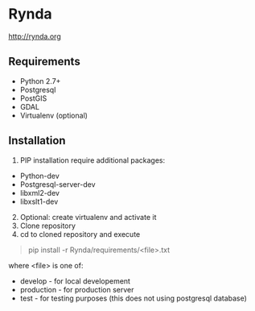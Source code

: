 Rynda
=====
http://rynda.org

Requirements
------------
- Python 2.7+
- Postgresql
- PostGIS
- GDAL
- Virtualenv (optional)

Installation
------------
1. PIP installation require additional packages:

- Python-dev
- Postgresql-server-dev
- libxml2-dev
- libxslt1-dev

2. Optional: create virtualenv and activate it
3. Clone repository
4. cd to cloned repository and execute

> pip install -r Rynda/requirements/&lt;file&gt;.txt

where &lt;file&gt; is one of:

- develop - for local developement
- production - for production server
- test - for testing purposes (this does not using postgresql database)

